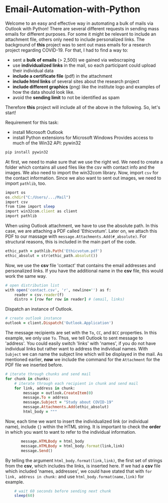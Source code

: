 # Email-Automation-with-Python

Welcome to an easy and effective way in automating a bulk of mails via Outlook with Python! There are several different requests in sending mass emails for different purposes. For some it might be relevant to include an attachment file, others only need to include personalized links.
The background of **this** project was to sent out mass emails for a research project regarding COVID-19. For that, I had to find a way to:  

- sent a **bulk of emails** (> 2,500) we gained via webscraping
- use **individualized links** in the mail, so each participant could upload their individual data
- **include a certificate file** (pdf) in the attachment
- **include html links** of several sites about the research project
- **include different graphics** (png) like the institute logo and examples of how the data should look like. 
- avoid the **sending limit** to not be identified as spam

Therefore **this** project will include all of the above in the following. So, let's start!

Requirement for this task: 

- install Microsoft Outlook
- install Python extensions for Microsoft Windows Provides access to much of the Win32 API: pywin32

```ruby
pip install pywin32
```
At first, we need to make sure that we use the right wd. We need to create a folder which contains all used files like the csv with contact info and the images. We also need to import the win32com library. 
Now, import ```csv``` for the contact information. Since we also want to sent out images, we need to import ```pathlib```, too. 

```ruby
import os
os.chdir("C:/Users/.../Mail")
import csv
from time import sleep
import win32com.client as client
import pathlib
```

When using Outlook attachment, we have to use the absolute path. In this case, we are attaching a PDF called 'Ethicvotum'. Later on, we attach this PDF to our massage with ```message.Attachments.Add(#_absolute)```. For structural reasons, this is included in the main part of the code. 

```ruby
ethic_path = pathlib.Path('Ethicvotum.pdf')
ethic_absolut = str(ethic_path.absolut())
```
Now, we use the **csv** file 'contact' that contains the email addresses and personalized links. If you have the additional name in the **csv** file, this would work the same way. 
```ruby
# open distribution list
with open('contact.csv', 'r', newline='') as f:
    reader = csv.reader(f)
    distro = [row for row in reader] # (email, links)
```
Dispatch an instance of Outlook. 
```ruby
# create outlook instance
outlook = client.Dispatch('Outlook.Application')
```
The message recipients are set with the ```To```, ```CC```, and ```BCC``` properties. In this example, we only use ```To```. Thus, we tell Outlook to sent message to 'address'. You could easily switch 'links' with 'names', if you do not have individual links but rather want to address the individual names. With ```Subject``` we can name the subject line which will be displayed in the mail. As mentioned earlier, **now** we include the command for the ```Attachment``` for the PDF file we inserted before. 
```ruby
# iterate through chunks and send mail
for chunk in chunks:
    # iterate through each recipient in chunk and send mail
    for link, address in chunk:
        message = outlook.CreateItem(0)
        message.To = address
        message.Subject = "Study about COVID-19"
        message.Attachments.Add(ethic_absolut)
        html_body = """     
```
Now, each time we want to insert the individualized link (or individual name), include ```{}``` within the HTML string. 
It is important to check the **order** in which you want to want to refer to the individual information. 

```ruby
       message.HTMLBody = html_body
       message.HTMLBody = html_body.format(link,link)
       message.Send()
```
By telling the  argument ```html_body.format(link,link)```, the first set of strings from the **csv**, which includes the links, is inserted here. If we had a **csv** file which included 'names, addresses', we could have stated that with  ```for link, address in chunk:``` and use ```html_body.format(name,link)``` for example. 

```ruby
    # wait 60 seconds before sending next chunk
    sleep(60)
 ```
